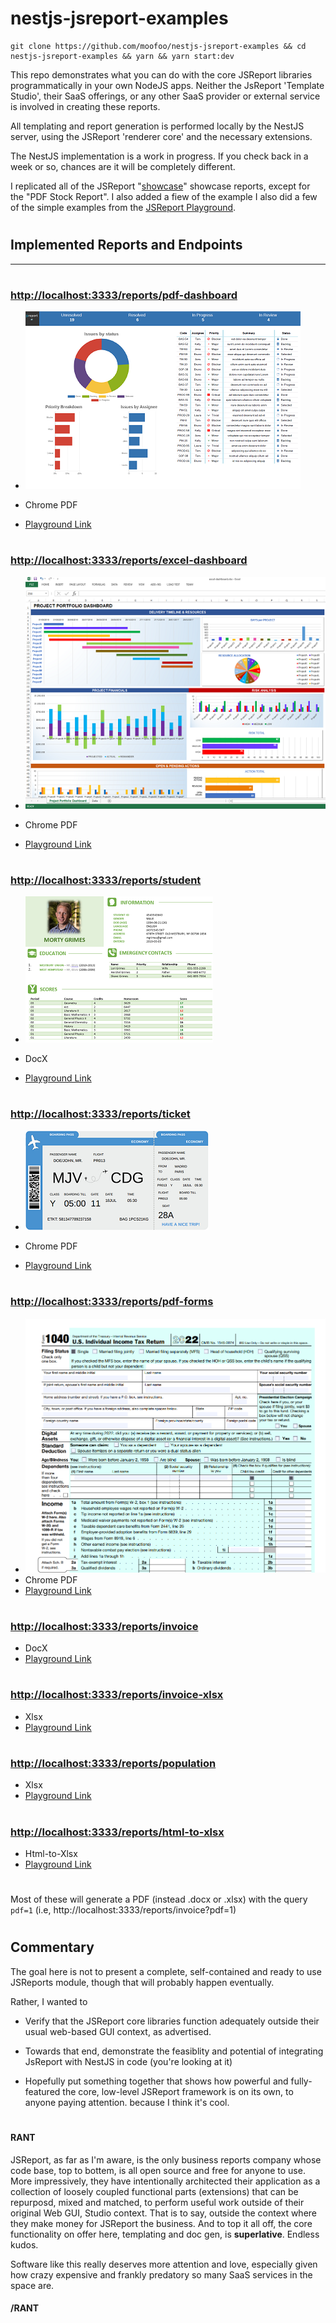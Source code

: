 # nestjs-jsreport-examples

```console
git clone https://github.com/moofoo/nestjs-jsreport-examples && cd nestjs-jsreport-examples && yarn && yarn start:dev
```

This repo demonstrates what you can do with the core JSReport libraries programmatically in your own NodeJS apps. Neither the JsReport 'Template Studio', their SaaS offerings, or any other SaaS provider or external service is involved in creating these reports.

All templating and report generation is performed locally by the NestJS server, using the JSReport 'renderer core' and the necessary extensions.

The NestJS implementation is a work in progress. If you check back in a week or so, chances are it will be completely different.

I replicated all of the JSReport "[showcase](https://jsreport.net/showcases/)" showcase reports, except for the "PDF Stock Report". I also added a fiew of the example I also did a few of the simple examples from the [JSReport Playground](https://playground.jsreport.net/).

#

## Implemented Reports and Endpoints

<hr>

#

### [http://localhost:3333/reports/pdf-dashboard](http://localhost:3333/reports/pdf-dashboard)

- ![PDF Dashboard](images/tasks-report.png)

- Chrome PDF
- [Playground Link](https://playground.jsreport.net/w/admin/cBFKE3RY)

#

### [http://localhost:3333/reports/excel-dashboard](http://localhost:3333/reports/excel-dashboard)

- ![Excel Dashboard](images/excel-dashboard.png)

- Chrome PDF
- [Playground Link](https://playground.jsreport.net/w/admin/VvaGnaE)

#

### [http://localhost:3333/reports/student](http://localhost:3333/reports/student)

- ![Students](images/docx-students.png)

- DocX
- [Playground Link](https://playground.jsreport.net/w/admin/d7o0nIWc)

#

### [http://localhost:3333/reports/ticket](http://localhost:3333/reports/ticket)

- ![Ticket](images/e-ticket.png)

- Chrome PDF
- [Playground Link](https://playground.jsreport.net/w/admin/ms2EkdfI)

#

### [http://localhost:3333/reports/pdf-forms](http://localhost:3333/reports/pdf-forms)

- ![Ticket](images/pdf-form.png)
- Chrome PDF
- [Playground Link](https://playground.jsreport.net/w/admin/lbhULCsP)

#

### [http://localhost:3333/reports/invoice](http://localhost:3333/reports/invoice)

- DocX
- [Playground Link](https://playground.jsreport.net/w/admin/yo9J3hvu)

#

### [http://localhost:3333/reports/invoice-xlsx](http://localhost:3333/reports/invoice-xlsx)

- Xlsx
- [Playground Link](https://playground.jsreport.net/w/admin/Lh8Kjc~f)

#

### [http://localhost:3333/reports/population](http://localhost:3333/reports/population)

- Xlsx
- [Playground Link](https://playground.jsreport.net/w/admin/V71OgRWt)

#

### [http://localhost:3333/reports/html-to-xlsx](http://localhost:3333/reports/html-to-xlsx)

- Html-to-Xlsx
- [Playground Link](https://playground.jsreport.net/w/admin/h45L49Dp)

#

Most of these will generate a PDF (instead .docx or .xlsx) with the query `pdf=1` (i.e, http://localhost:3333/reports/invoice?pdf=1)

#

#

## Commentary

The goal here is not to present a complete, self-contained and ready to use JSReports module, though that will probably happen eventually.

Rather, I wanted to

- Verify that the JSReport core libraries function adequately outside their usual web-based GUI context, as advertised.

- Towards that end, demonstrate the feasiblity and potential of integrating JsReport with NestJS in code (you're looking at it)

- Hopefully put something together that shows how powerful and fully-featured the core, low-level JSReport framework is on its own, to anyone paying attention. because I think it's cool.

#

#### **RANT**

JSReport, as far as I'm aware, is the only business reports company whose code base, top to bottem, is all open source and free for anyone to use. More impressively, they have intentionally architected their application as a collection of loosely coupled functional parts (extensions) that can be repurposd, mixed and matched, to perform useful work outside of their original Web GUI, Studio context. That is to say, outside the context where they make money for JSReport the business. And to top it all off, the core functionality on offer here, templating and doc gen, is **superlative**. Endless kudos.

Software like this really deserves more attention and love, especially given how crazy expensive and frankly predatory so many SaaS services in the space are.

#### **/RANT**
